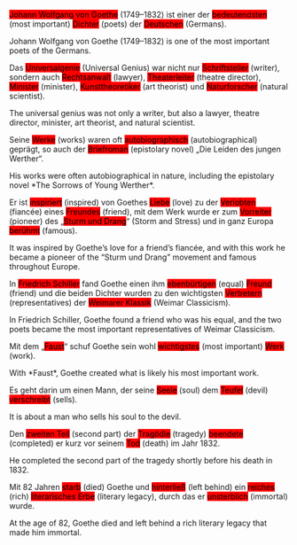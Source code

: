<p><mark style="background-color: red;">Johann Wolfgang von Goethe</mark> (1749–1832) ist einer der <mark style="background-color: red;">bedeutendsten</mark> (most important) <mark style="background-color: red;">Dichter</mark> (poets) der <mark style="background-color: red;">Deutschen</mark> (Germans).</p>

<p>Johann Wolfgang von Goethe (1749–1832) is one of the most important poets of the Germans.</p>

<p>Das <mark style="background-color: red;">Universalgenie</mark> (Universal Genius) war nicht nur <mark style="background-color: red;">Schriftsteller</mark> (writer), sondern auch <mark style="background-color: red;">Rechtsanwalt</mark> (lawyer), <mark style="background-color: red;">Theaterleiter</mark> (theatre director), <mark style="background-color: red;">Minister</mark> (minister), <mark style="background-color: red;">Kunsttheoretiker</mark> (art theorist) und <mark style="background-color: red;">Naturforscher</mark> (natural scientist).</p>

<p>The universal genius was not only a writer, but also a lawyer, theatre director, minister, art theorist, and natural scientist.</p>

<p>Seine <mark style="background-color: red;">Werke</mark> (works) waren oft <mark style="background-color: red;">autobiographisch</mark> (autobiographical) geprägt, so auch der <mark style="background-color: red;">Briefroman</mark> (epistolary novel) „Die Leiden des jungen Werther“.</p>

<p>His works were often autobiographical in nature, including the epistolary novel *The Sorrows of Young Werther*.</p>

<p>Er ist <mark style="background-color: red;">inspiriert</mark> (inspired) von Goethes <mark style="background-color: red;">Liebe</mark> (love) zu der <mark style="background-color: red;">Verlobten</mark> (fiancée) eines <mark style="background-color: red;">Freundes</mark> (friend), mit dem Werk wurde er zum <mark style="background-color: red;">Vorreiter</mark> (pioneer) des „<mark style="background-color: red;">Sturm und Drang</mark>“ (Storm and Stress) und in ganz Europa <mark style="background-color: red;">berühmt</mark> (famous).</p>

<p>It was inspired by Goethe’s love for a friend’s fiancée, and with this work he became a pioneer of the “Sturm und Drang” movement and famous throughout Europe.</p>

<p>In <mark style="background-color: red;">Friedrich Schiller</mark> fand Goethe einen ihm <mark style="background-color: red;">ebenbürtigen</mark> (equal) <mark style="background-color: red;">Freund</mark> (friend) und die beiden Dichter wurden zu den wichtigsten <mark style="background-color: red;">Vertretern</mark> (representatives) der <mark style="background-color: red;">Weimarer Klassik</mark> (Weimar Classicism).</p>

<p>In Friedrich Schiller, Goethe found a friend who was his equal, and the two poets became the most important representatives of Weimar Classicism.</p>

<p>Mit dem „<mark style="background-color: red;">Faust</mark>“ schuf Goethe sein wohl <mark style="background-color: red;">wichtigstes</mark> (most important) <mark style="background-color: red;">Werk</mark> (work).</p>

<p>With *Faust*, Goethe created what is likely his most important work.</p>

<p>Es geht darin um einen Mann, der seine <mark style="background-color: red;">Seele</mark> (soul) dem <mark style="background-color: red;">Teufel</mark> (devil) <mark style="background-color: red;">verschreibt</mark> (sells).</p>

<p>It is about a man who sells his soul to the devil.</p>

<p>Den <mark style="background-color: red;">zweiten Teil</mark> (second part) der <mark style="background-color: red;">Tragödie</mark> (tragedy) <mark style="background-color: red;">beendete</mark> (completed) er kurz vor seinem <mark style="background-color: red;">Tod</mark> (death) im Jahr 1832.</p>

<p>He completed the second part of the tragedy shortly before his death in 1832.</p>

<p>Mit 82 Jahren <mark style="background-color: red;">starb</mark> (died) Goethe und <mark style="background-color: red;">hinterließ</mark> (left behind) ein <mark style="background-color: red;">reiches</mark> (rich) <mark style="background-color: red;">literarisches Erbe</mark> (literary legacy), durch das er <mark style="background-color: red;">unsterblich</mark> (immortal) wurde.</p>

<p>At the age of 82, Goethe died and left behind a rich literary legacy that made him immortal.</p>